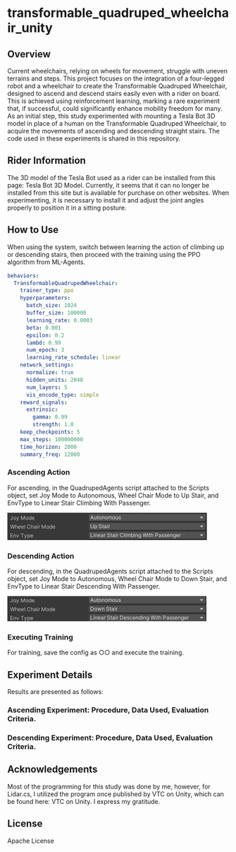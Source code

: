 # transformable_quadruped_wheelchair_unity


## Overview
Current wheelchairs, relying on wheels for movement, struggle with uneven terrains and steps. This project focuses on the integration of a four-legged robot and a wheelchair to create the Transformable Quadruped Wheelchair, designed to ascend and descend stairs easily even with a rider on board. This is achieved using reinforcement learning, marking a rare experiment that, if successful, could significantly enhance mobility freedom for many. As an initial step, this study experimented with mounting a Tesla Bot 3D model in place of a human on the Transformable Quadruped Wheelchair, to acquire the movements of ascending and descending straight stairs. The code used in these experiments is shared in this repository.

## Rider Information
The 3D model of the Tesla Bot used as a rider can be installed from this page: Tesla Bot 3D Model. Currently, it seems that it can no longer be installed from this site but is available for purchase on other websites. When experimenting, it is necessary to install it and adjust the joint angles properly to position it in a sitting posture.

## How to Use
When using the system, switch between learning the action of climbing up or descending stairs, then proceed with the training using the PPO algorithm from ML-Agents.

``` transformable-quadruped-wheelchair.yaml
behaviors:
  TransformableQuadrupedWheelchair:
    trainer_type: ppo
    hyperparameters:
      batch_size: 1024
      buffer_size: 100000
      learning_rate: 0.0003
      beta: 0.001
      epsilon: 0.2
      lambd: 0.99
      num_epoch: 3
      learning_rate_schedule: linear
    network_settings:
      normalize: true
      hidden_units: 2048
      num_layers: 5
      vis_encode_type: simple
    reward_signals:
      extrinsic:
        gamma: 0.99
        strength: 1.0
    keep_checkpoints: 5
    max_steps: 100000000
    time_horizon: 2000
    summary_freq: 12000
```

### Ascending Action
For ascending, in the QuadrupedAgents script attached to the Scripts object, set Joy Mode to Autonomous, Wheel Chair Mode to Up Stair, and EnvType to Linear Stair Climbing With Passenger.

![image](https://github.com/AkamisakaAtsuki/transformable_quadruped_wheelchair_unity/blob/main/Assets/Images/stair-ascend.png)


### Descending Action
For descending, in the QuadrupedAgents script attached to the Scripts object, set Joy Mode to Autonomous, Wheel Chair Mode to Down Stair, and EnvType to Linear Stair Descending With Passenger.

![image](https://github.com/AkamisakaAtsuki/transformable_quadruped_wheelchair_unity/blob/main/Assets/Images/stair-descend.png)

### Executing Training
For training, save the config as ○○ and execute the training.

## Experiment Details
Results are presented as follows:

### Ascending Experiment: Procedure, Data Used, Evaluation Criteria.
### Descending Experiment: Procedure, Data Used, Evaluation Criteria.

## Acknowledgements
Most of the programming for this study was done by me, however, for Lidar.cs, I utilized the program once published by VTC on Unity, which can be found here: VTC on Unity. I express my gratitude.

## License
Apache License
